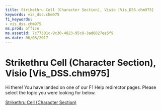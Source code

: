 ```yaml
---
title: Strikethru Cell (Character Section), Visio [Vis_DSS.chm975]
keywords: vis_dss.chm975
f1_keywords:
- vis_dss.chm975
ms.prod: office
ms.assetid: 7c77301c-9c30-4023-95c8-3ad6027ee5f9
ms.date: 06/08/2017
---
```



# Strikethru Cell (Character Section), Visio [Vis_DSS.chm975]

Hi there! You have landed on one of our F1 Help redirector pages. Please select the topic you were looking for below.

[Strikethru Cell (Character Section)](http://msdn.microsoft.com/library/b03b4415-0b1a-eb03-2b5e-373b39a0f07a%28Office.15%29.aspx)

